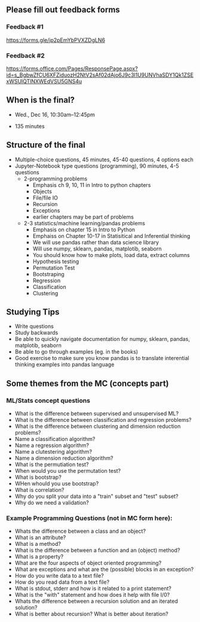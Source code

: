 
## Please fill out feedback forms

### Feedback #1
https://forms.gle/jp2pEmYbPVXZDgLN6

### Feedback #2
https://forms.office.com/Pages/ResponsePage.aspx?id=s_BgbwZfCU6XFZiduozH2NtV2sAf02dAjo6J9c3l1U9UNVhaSDY1Qk1ZSExWSUlQTlNXWEdVSU5GNS4u


## When is the final?

* Wed., Dec 16, 10:30am–12:45pm

* 135 minutes

## Structure of the final

* Multiple-choice questions, 45 minutes, 45-40 questions, 4 options each
* Jupyter-Notebook type questions (programming), 90 minutes, 4-5 questions
    * 2-programming problems
        * Emphasis ch 9, 10, 11 in Intro to python chapters
        * Objects
        * File/file IO
        * Recursion
        * Exceptions 
        * earlier chapters may be part of problems
    * 2-3 statistics/machine learning/pandas problems
        * Emphasis on chapter 15 in Intro to Python
        * Emphaiss on Chapter 10-17 in Statisitical and Inferential thinking
        * We will use pandas rather than data science library
        * Will use numpy, sklearn, pandas, matplotib, seaborn
        * You should know how to make plots, load data, extract columns
        * Hypothesis testing
        * Permutation Test
        * Bootstraping
        * Regression
        * Classification
        * Clustering

## Studying Tips

* Write questions
* Study backwards
* Be able to quickly navigate documentation for numpy, sklearn, pandas, matplotib, seaborn
* Be able to go through examples (eg. in the books)
* Good exercise to make sure you know pandas is to translate interential thinking examples into pandas language


## Some themes from the MC (concepts part)

### ML/Stats concept questions

* What is the difference between supervised and unsupervised ML?
* What is the difference between classification and regression problems?
* What is the difference between clustering and dimension reduction problems?
* Name a classification algorithm?
* Name a regression algorithm?
* Name a clutestering algorithm?
* Name a dimension reduction algorithm?
* What is the permutiation test?
* When would you use the permutation test?
* What is bootstrap?
* WHen whould you use bootstrap?
* What is correlation?
* Why do you split your data into a "train" subset and "test" subset?
* Why do we need a validation?


### Example Programming Questions (not in MC form here):

* Whats the difference between a class and an object?
* What is an attribute?
* What is a method?
* What is the difference between a function and an (object) method?
* What is a property?
* What are the four aspects of object oriented programming?
* What are exceptions and what are the (possible) blocks in an exception?
* How do you write data to a text file?
* How do you read data from a text file?
* What is stdout, stderr and how is it related to a print statement?
* What is the "with" statement and how does it help with file I/0?
* Whats the difference between a recursion solution and an iterated solution?
* What is better about recursion? What is better about iteration?
